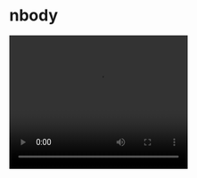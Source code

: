 # nbody

<video width="320" height="240" controls>
  <source src="demo/globular_.mp4" type="video/mp4">
Your browser does not support the video tag.
</video>